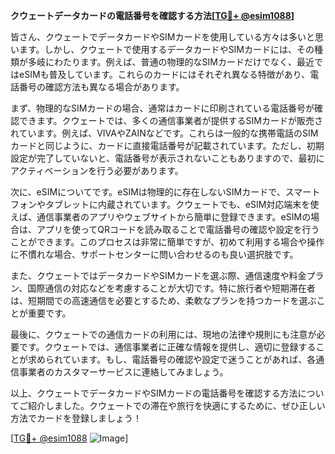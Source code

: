 **クウェートデータカードの電話番号を確認する方法[[TG💪+ @esim1088](https://t.me/s/esim1088)]**

皆さん、クウェートでデータカードやSIMカードを使用している方々は多いと思います。しかし、クウェートで使用するデータカードやSIMカードには、その種類が多岐にわたります。例えば、普通の物理的なSIMカードだけでなく、最近ではeSIMも普及しています。これらのカードにはそれぞれ異なる特徴があり、電話番号の確認方法も異なる場合があります。

まず、物理的なSIMカードの場合、通常はカードに印刷されている電話番号が確認できます。クウェートでは、多くの通信事業者が提供するSIMカードが販売されています。例えば、VIVAやZAINなどです。これらは一般的な携帯電話のSIMカードと同じように、カードに直接電話番号が記載されています。ただし、初期設定が完了していないと、電話番号が表示されないこともありますので、最初にアクティベーションを行う必要があります。

次に、eSIMについてです。eSIMは物理的に存在しないSIMカードで、スマートフォンやタブレットに内蔵されています。クウェートでも、eSIM対応端末を使えば、通信事業者のアプリやウェブサイトから簡単に登録できます。eSIMの場合は、アプリを使ってQRコードを読み取ることで電話番号の確認や設定を行うことができます。このプロセスは非常に簡単ですが、初めて利用する場合や操作に不慣れな場合、サポートセンターに問い合わせるのも良い選択肢です。

また、クウェートではデータカードやSIMカードを選ぶ際、通信速度や料金プラン、国際通信の対応などを考慮することが大切です。特に旅行者や短期滞在者は、短期間での高速通信を必要とするため、柔軟なプランを持つカードを選ぶことが重要です。

最後に、クウェートでの通信カードの利用には、現地の法律や規則にも注意が必要です。クウェートでは、通信事業者に正確な情報を提供し、適切に登録することが求められています。もし、電話番号の確認や設定で迷うことがあれば、各通信事業者のカスタマーサービスに連絡してみましょう。

以上、クウェートでデータカードやSIMカードの電話番号を確認する方法についてご紹介しました。クウェートでの滞在や旅行を快適にするために、ぜひ正しい方法でカードを登録しましょう！

[[TG💪+ @esim1088](https://t.me/s/esim1088) ![Image](https://i.postimg.cc/Y0z9fWf4/image.png)]